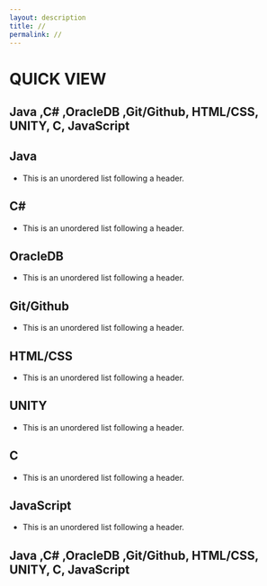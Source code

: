 ```yaml
---
layout: description
title: //
permalink: //
---
```

# QUICK VIEW
## Java ,C# ,OracleDB ,Git/Github, HTML/CSS, UNITY, C, JavaScript
## Java
*   This is an unordered list following a header.
## C#
*   This is an unordered list following a header.
## OracleDB
*   This is an unordered list following a header.
## Git/Github
*   This is an unordered list following a header.
## HTML/CSS
*   This is an unordered list following a header.
## UNITY
*   This is an unordered list following a header.
## C
*   This is an unordered list following a header.
## JavaScript
*   This is an unordered list following a header.
## Java ,C# ,OracleDB ,Git/Github, HTML/CSS, UNITY, C, JavaScript

